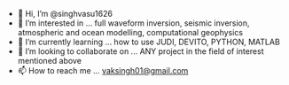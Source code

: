- 👋 Hi, I’m @singhvasu1626
- 👀 I’m interested in ... full waveform inversion, seismic inversion, atmospheric and ocean modelling, computational geophysics
- 🌱 I’m currently learning ... how to use JUDI, DEVITO, PYTHON, MATLAB
- 💞️ I’m looking to collaborate on ... ANY project in the field of interest mentioned above
- 📫 How to reach me ... vaksingh01@gmail.com

<!---
singhvasu1626/singhvasu1626 is a ✨ special ✨ repository because its `README.md` (this file) appears on your GitHub profile.
You can click the Preview link to take a look at your changes.
--->
